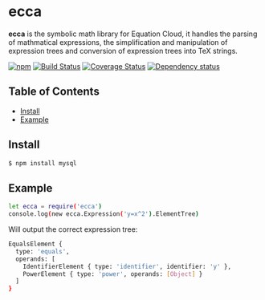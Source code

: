 # ecca

**ecca** is the symbolic math library for Equation Cloud, it handles the parsing of mathmatical expressions, the simplification and manipulation of expression trees and conversion of expression trees into TeX strings.

[![npm](https://img.shields.io/npm/v/ecca.svg)](https://www.npmjs.com/package/ecca)
[![Build Status](https://api.travis-ci.org/equation-cloud/ecca.svg?branch=master)](https://travis-ci.org/equation-cloud/ecca)
[![Coverage Status](https://img.shields.io/coveralls/equation-cloud/ecca.svg)](https://coveralls.io/github/equation-cloud/ecca?branch=master)
[![Dependency status](https://david-dm.org/equation-cloud/ecca.svg)](https://david-dm.org/equation-cloud/ecca)

## Table of Contents

- [Install](#install)
- [Example](#example)

## Install

```sh
$ npm install mysql
```

## Example

```sh
let ecca = require('ecca')
console.log(new ecca.Expression('y=x^2').ElementTree)
```

Will output the correct expression tree:

```sh
EqualsElement {
  type: 'equals',
  operands: [
    IdentifierElement { type: 'identifier', identifier: 'y' },
    PowerElement { type: 'power', operands: [Object] } 
  ]
}
```
